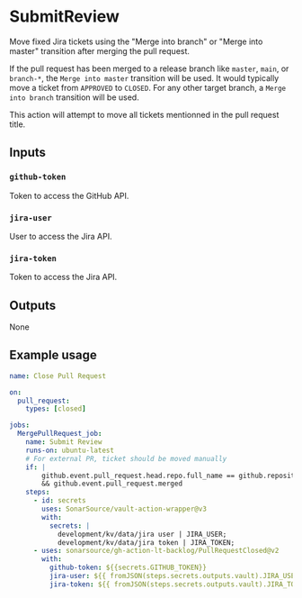 # SubmitReview

Move fixed Jira tickets using the "Merge into branch" or "Merge into master" transition after merging the pull request.

If the pull request has been merged to a release branch like `master`, `main`, or `branch-*`, the `Merge into master` transition will be used. It would typically move a ticket from `APPROVED` to `CLOSED`. For any other target branch, a `Merge into branch` transition will be used.

This action will attempt to move all tickets mentionned in the pull request title.

## Inputs

### `github-token`

Token to access the GitHub API. 

### `jira-user`

User to access the Jira API.

### `jira-token`

Token to access the Jira API.

## Outputs

None

## Example usage

```yaml
name: Close Pull Request

on:
  pull_request:
    types: [closed]

jobs:
  MergePullRequest_job:
    name: Submit Review
    runs-on: ubuntu-latest
    # For external PR, ticket should be moved manually
    if: |
        github.event.pull_request.head.repo.full_name == github.repository
        && github.event.pull_request.merged
    steps:
      - id: secrets
        uses: SonarSource/vault-action-wrapper@v3
        with:
          secrets: |
            development/kv/data/jira user | JIRA_USER;
            development/kv/data/jira token | JIRA_TOKEN;
      - uses: sonarsource/gh-action-lt-backlog/PullRequestClosed@v2
        with:
          github-token: ${{secrets.GITHUB_TOKEN}}
          jira-user: ${{ fromJSON(steps.secrets.outputs.vault).JIRA_USER }}
          jira-token: ${{ fromJSON(steps.secrets.outputs.vault).JIRA_TOKEN }}
```
